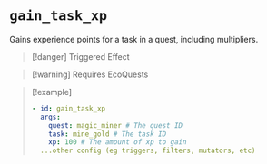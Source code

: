 # `gain_task_xp`

Gains experience points for a task in a quest, including multipliers.

> [!danger] Triggered Effect

> [!warning] Requires EcoQuests

> [!example]
> ```yaml
> - id: gain_task_xp
>   args:
>     quest: magic_miner # The quest ID
>     task: mine_gold # The task ID
>     xp: 100 # The amount of xp to gain
>   ...other config (eg triggers, filters, mutators, etc)
> ```

